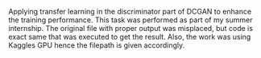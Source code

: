 Applying transfer learning in the discriminator part of DCGAN to enhance the training performance. 
This task was performed as part of my summer internship. The original file with proper output was misplaced, but 
code is exact same that was executed to get the result. Also, the work was using Kaggles GPU hence the filepath is given accordingly.
